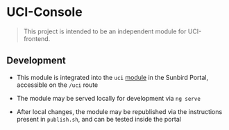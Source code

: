 # UCI-Console

> This project is intended to be an independent module for UCI-frontend.

## Development

- This module is integrated into the `uci` [module](https://github.com/Samagra-Development/SunbirdEd-portal/tree/release-4.0.0/src/app/client/src/app/modules/uci) in the Sunbird Portal, accessible on the `/uci` route

- The module may be served locally for development via `ng serve`

- After local changes, the module may be republished via the instructions present in `publish.sh`, and can be tested inside the portal

